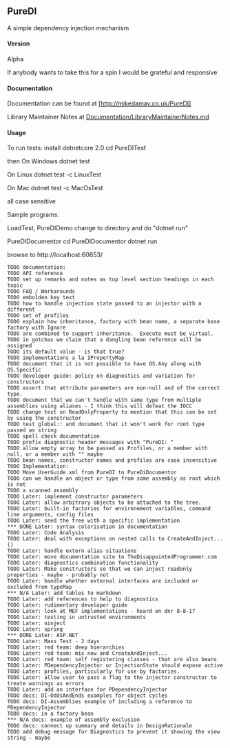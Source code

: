 ## PureDI

A simple dependency injection mechanism

#### Version
Alpha

If anybody wants to take this for a spin I would be grateful and responsive

#### Documentation
Documentation can be found at [http://mikedamay.co.uk/PureDI]

Library Maintainer Notes at [Documentation/LibraryMaintainerNotes.md](Documentation/LibraryMaintainerNotes.md)


#### Usage
To run tests:
install dotnetcore 2.0
cd PureDITest

then
On Windows
dotnet test

On Linux
dotnet test -c LinuxTest

On Mac
dotnet test -c MacOsTest

all case sensitive

Sample programs:

LoadTest, PureDIDemo
change to directory and do "dotnet run"

PureDIDocumentor
cd PureDIDocumentor
dotnet run

browse to http://localhost:60653/




    TODO documentation:
    TODO API reference
    TODO set up remarks and notes as top level section headings in each topic
    TODO FAQ / Workarounds
    TODO embolden key text
    TODO how to handle injection state passed to an injector with a different
    TODO set of profiles
    TODO explain how inheritance, factory with bean name, a separate base factory with Ignore
    TODO are combined to support inheritance.  Execute must be virtual.
    TODO in gotchas we claim that a dangling bean reference will be assigned
    TODO its default value - is that true?
    TODO implementations a la IPropertyMap
    TODO document that it is not possible to have OS.Any along with OS.Specific
    TODO developer guide: policy on diagnostics and variation for constructors
    TODO assert that attribute parameters are non-null and of the correct type.
    TODO document that we can't handle with same type from multiple assemblies using aliases - I think this will defeat the IOCC
    TODO change text on ReadOnlyProperty to mention that this can be set by using the constructor
    TODO test global:: and document that it won't work for root type passed as string
    TODO spell check documentation
    TODO prefix diagnostic header messages with "PureDI: "
    TODO allow empty array to be passed as Profiles, or a member with null, or a member with "" maybe
    TODO bean names, constructor names and profiles are case insensitive
    TODO Implementation:
    TODO Move UserGuide.xml from PureDI to PureDiDocumentor
    TODO can we handle an object or type from some assembly as root which is not
    TODO a scanned assembly
    TODO Later: implement constructor parameters
    TODO Later: allow arbitrary objects to be attached to the tree.
    TODO Later: built-in factories for environement variables, command line arguments, config files
    TODO Later: seed the tree with a specific implementation
    *** DONE Later: syntax colorisation in documentation
    TODO Later: Code Analysis
    TODO Later: deal with exceptions on nested calls to CreateAndInject...()
    TODO Later: handle extern alias situations
    TODO Later: move documentation site to TheDisappointedProgrammer.com
    TODO Later: diagnostics combination functionality
    TODO Later: Make constructors so that we can inject readonly properties - maybe - probably not
    TODO Later: handle whether external interfaces are included or excluded from typeMap
    *** N/A Later: add tables to markdown
    TODO Later: add references to help to diagnostics
    TODO Later: rudimentary developer guide
    TODO Later: look at MEF implementations - heard on dnr 8-8-17
    TODO Later: testing in untrusted environments
    TODO Later: ninject
    TODO Later: spring
    *** DONE Later: ASP.NET
    TODO Later: Mass Test - 2 days
    TODO Later: red team: deep hierarchies
    TODO Later: red team: mix new and CreateAndInject...
    TODO Later: red team: self registering classes - that are also beans
    TODO Later: PDependencyInjector or InjectionState should expose active
    TODO Later: profiles, particularly for use by factories.
    TODO Later: allow user to pass a flag to the injector constructor to treate warnings as errors
    TODO Later: add an interface for PDependencyInjector
    TODO docs: DI-OddsAndEnds examples for object cycles
    TODO docs: DI-Assemblies example of including a reference to PDependencyInjector
    TODO docs: in a factory bean
    *** N/A docs: example of assembly exclusion
    TODO docs: connect up summary and details in DesignRationale
    TODO add debug message for Diagnostics to prevent it showing the view string - maybe
